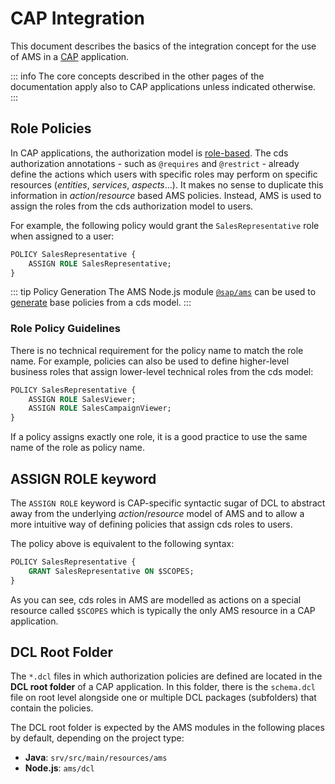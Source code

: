 # CAP Integration
This document describes the basics of the integration concept for the use of AMS in a [CAP](https://cap.cloud.sap/docs/) application.

::: info
The core concepts described in the other pages of the documentation apply also to CAP applications unless indicated otherwise.
:::

## Role Policies
In CAP applications, the authorization model is [role-based](https://cap.cloud.sap/docs/guides/security/authorization#role-based-authorization).
The cds authorization annotations - such as `@requires` and `@restrict` - already define the actions which users with specific roles may perform on specific resources (*entities*, *services*, *aspects*...).
It makes no sense to duplicate this information in *action*/*resource* based AMS policies. Instead, AMS is used to assign the roles from the cds authorization model to users.

For example, the following policy would grant the `SalesRepresentative` role when assigned to a user:

```SQL
POLICY SalesRepresentative {
    ASSIGN ROLE SalesRepresentative;
}
```

::: tip Policy Generation
The AMS Node.js module [`@sap/ams`](https://www.npmjs.com/package/@sap/ams) can be used to [generate](/CAP/cds-Plugin#base-policy-generation) base policies from a cds model.
:::

### Role Policy Guidelines
There is no technical requirement for the policy name to match the role name. For example, policies can also be used to define higher-level business roles that assign lower-level technical roles from the cds model:
```SQL
POLICY SalesRepresentative {
    ASSIGN ROLE SalesViewer;
    ASSIGN ROLE SalesCampaignViewer;
}
```

If a policy assigns exactly one role, it is a good practice to use the same name of the role as policy name.

## ASSIGN ROLE keyword
The `ASSIGN ROLE` keyword is CAP-specific syntactic sugar of DCL to abstract away from the underlying *action*/*resource* model of AMS and to allow a more intuitive way of defining policies that assign cds roles to users.

The policy above is equivalent to the following syntax:

```SQL
POLICY SalesRepresentative {
    GRANT SalesRepresentative ON $SCOPES;
}
```

As you can see, cds roles in AMS are modelled as actions on a special resource called `$SCOPES` which is typically the only AMS resource in a CAP application.

## DCL Root Folder
The `*.dcl` files in which authorization policies are defined are located in the **DCL root folder** of a CAP application.
In this folder, there is the `schema.dcl` file on root level alongside one or multiple DCL packages (subfolders) that contain the policies.

The DCL root folder is expected by the AMS modules in the following places by default, depending on the project type:
- **Java**: `srv/src/main/resources/ams`
- **Node.js**: `ams/dcl`
